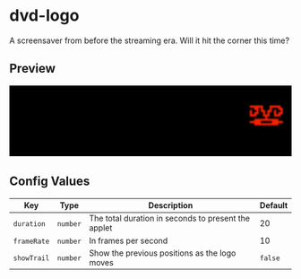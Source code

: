 # dvd-logo

A screensaver from before the streaming era. Will it hit the corner this time?

## Preview

<!-- Generate a preview GIF and store it in ./docs/render.gif -->
<img src="./docs/render.gif" width="512px"/>

## Config Values

| Key         | Type     | Description                                         | Default |
| ----------- | -------- | --------------------------------------------------- | ------- |
| `duration`  | `number` | The total duration in seconds to present the applet | 20      |
| `frameRate` | `number` | In frames per second                                | 10      |
| `showTrail` | `number` | Show the previous positions as the logo moves       | `false` |
